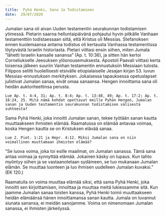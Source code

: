 ```yaml
---
title:  Pyhä Henki, Sana Ja Todistaminen
date:  29/07/2020
---
```


Jumalan sana oli aivan Uuden testamentin seurakunnan todistamisen ytimessä. Pietarin saarna helluntaipäivänä pohjautui hyvin pitkälle Vanhaan testamenttiin todistaessaan siitä, että Kristus oli Messias. Stefanoksen ennen kuolemaansa antama todistus oli kertausta Vanhassa testamentissa löytyvästä Israelin historiasta. Pietari viittasi ensin siihen, miten Jumala ”lähetti Israelin kansalle sanansa” (Ap. t. 10:36), ja sitten hän kertoi Corneliukselle Jeesuksen ylösnousemuksesta. Apostoli Paavali viittasi kerta toisensa jälkeen suuriin Vanhan testamentin ennustuksiin Messiaan tulosta. Filippos selitti huolellisesti etsivälle etiopialaiselle Jesajan kirjan 53. luvun Messias-ennustuksen merkityksen. Jokaisessa tapauksessa opetuslapset julistivat Jumalan sanaa, eivät omaa sanaansa. Hengen innoittama sana oli heidän auktoriteettinsa perusta.

`Lue Ap. t. 4:4, 31; Ap. t. 8:4; Ap. t. 13:48, 49; Ap. t. 17:2; Ap. t. 18:24, 25. Mitä nämä kohdat opettavat meille Pyhän Hengen, Jumalan sanan ja Uuden testamentin seurakunnan todistamisen välisestä suhteesta?`

Sama Pyhä Henki, joka innoitti Jumalan sanan, tekee työtään sanan kautta muuttaakseen ihmisten elämää. Raamatussa on elämää antavaa voimaa, koska Hengen kautta se on Kristuksen elävää sanaa.

`Lue 2. Piet. 1:21 ja Hepr. 4:12. Miksi Jumalan sana on niin voimallinen muuttamaan ihmisten elämää?`

”Se luova voima, joka toi esille maailmat, on Jumalan sanassa. Tämä sana antaa voimaa ja synnyttää elämää. Jokainen käsky on lupaus. Kun tahto myöntyy siihen ja se vastaanotetaan sydämeen, se tuo mukanaan Jumalan elämän. Se muuttaa luonteen ja luo ihmisen uudelleen Jumalan kuvaksi.” (EK 120.)

Raamatulla on voima muuttaa elämää siksi, että sama Pyhä Henki, joka innoitti sen kirjoittamisen, innoittaa ja muuttaa meitä lukiessamme sitä. Kun jaamme Jumalan sanaa toisten kanssa, Pyhä Henki toimii muuttaakseen heidän elämäänsä hänen innoittamansa sanan kautta. Jumala on luvannut siunata sanansa, ei meidän sanojamme. Voima on nimenomaan Jumalan sanassa, ei ihmisten järkeilyssä.